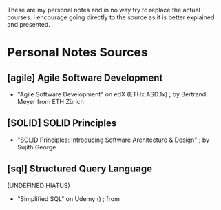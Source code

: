 These are my personal notes and in no way try to replace the actual courses. I encourage going directly to the source as it is better explained and presented.

# Personal Notes Sources

## [agile] Agile Software Development
- "Agile Software Development" on edX (ETHx ASD.1x) ; by Bertrand Meyer from ETH Zürich

## [SOLID] SOLID Principles
- "SOLID Principles: Introducing Software Architecture & Design" ; by Sujith George

## [sql] Structured Query Language
(UNDEFINED HIATUS)
- "Simplified SQL" on Udemy () ; from